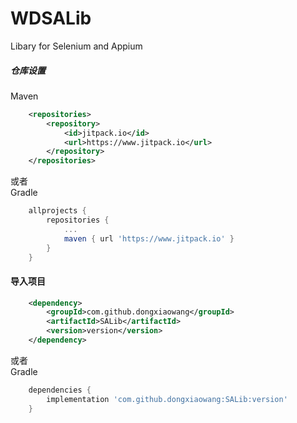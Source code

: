 # WDSALib
Libary for Selenium and Appium

##### 仓库设置  
Maven
```xml
    <repositories>
        <repository>
            <id>jitpack.io</id>
            <url>https://www.jitpack.io</url>
        </repository>
    </repositories>
```
或者  
Gradle
```gradle
	allprojects {
		repositories {
			...
			maven { url 'https://www.jitpack.io' }
		}
	}
```

#### 导入项目
```xml
	<dependency>
	    <groupId>com.github.dongxiaowang</groupId>
	    <artifactId>SALib</artifactId>
	    <version>version</version>
	</dependency>
```
或者  
Gradle
```gradle
	dependencies {
		implementation 'com.github.dongxiaowang:SALib:version'
	}
```

